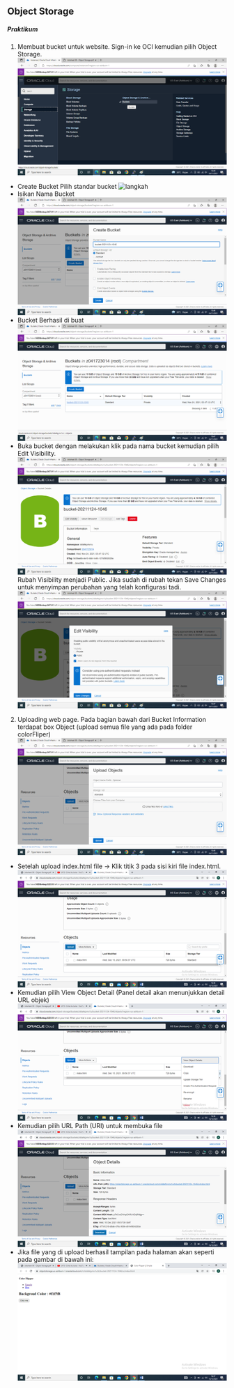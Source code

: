 ## Object Storage

##### Praktikum

1. Membuat bucket untuk website. Sign-in ke OCI kemudian pilih Object Storage.
![langkah](src/1.png)
* Create Bucket Pilih standar bucket
![langkah](src2/2.png)
* Isikan Nama Bucket
![langkah](src/3.png)
* Bucket Berhasil di buat
![langkah](src/4.png)
* Buka bucket dengan melakukan klik pada nama bucket kemudian pilih Edit Visibility. 
![langkah](src/5.png)
Rubah Visibility menjadi Public. Jika sudah di rubah tekan Save Changes untuk menyimpan perubahan yang telah konfigurasi tadi.
![langkah](src/6.png)
2. Uploading web page. Pada bagian bawah dari Bucket Information terdapat box Object (upload
semua file yang ada pada folder colorFliper)
![langkah](src/7.png)
* Setelah upload index.html file → Klik titik 3 pada sisi kiri file index.html.
![langkah](src/8.png)
* Kemudian pilih View Object Detail (Panel detail akan menunjukkan detail URL objek)
![langkah](src/9.png)
* Kemudian pilih URL Path (URI) untuk membuka file
![langkah](src/10.png)
* Jika file yang di upload berhasil tampilan pada halaman akan seperti pada gambar di bawah ini:
![langkah](src/11.png)









